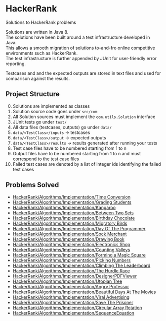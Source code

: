 # HackerRank
Solutions to HackerRank problems

Solutions are written in Java 8. <br/>
The solutions have been built around a test infrastructure developed in Java. <br/>
This allows a smooth migration of solutions to-and-fro online competitive environments such as HackerRank. <br/>
The test infrastructure is further appended by JUnit for user-friendly error reporting.<br/>

Testcases and and the expected outputs are stored in text files and used for comparison against the results.


## Project Structure

0. Solutions are implemented as classes
1. Solution source code goes under `src/com`
2. All Solution sources must implement the `com.utils.Solution` interface
3. JUnit tests go under `test/`
4. All data files (testcases, outputs) go under `data/`
5. `data/<TestClass>/inputs` -> testcases
6. `data/<TestClass>/output` -> expected outputs
7. `data/<TestClass>/results` -> results generated after running your tests
8. Test case files have to be numbered starting from 1 to n
9. Output files have to be numbered starting from 1 to n and must correspond to the test case files
10. Failed test cases are denoted by a list of integer ids identifying the failed test cases


## Problems Solved

* [HackerRank/Algorithms/Implementation/Time Conversion](https://www.hackerrank.com/challenges/time-conversion/problem)
* [HackerRank/Algorithms/Implementation/Grading Students](https://www.hackerrank.com/challenges/grading/problem)
* [HackerRank/Algorithms/Implementation/Kangaroo](https://www.hackerrank.com/challenges/kangaroo/problem)
* [HackerRank/Algorithms/Implementation/Between Two Sets](https://www.hackerrank.com/challenges/between-two-sets/problem)
* [HackerRank/Algorithms/Implementation/Birthday Chocolate](https://www.hackerrank.com/challenges/the-birthday-bar/problem)
* [HackerRank/Algorithms/Implementation/Migratory Birds](https://www.hackerrank.com/challenges/migratory-birds/problem)
* [HackerRank/Algorithms/Implementation/Day Of The Programmer](https://www.hackerrank.com/challenges/day-of-the-programmer/problem)
* [HackerRank/Algorithms/Implementation/Sock Merchant](https://www.hackerrank.com/challenges/sock-merchant/problem)
* [HackerRank/Algorithms/Implementation/Drawing Book](https://www.hackerrank.com/challenges/drawing-book/problem)
* [HackerRank/Algorithms/Implementation/Electronics Shop](https://www.hackerrank.com/challenges/electronics-shop/problem)
* [HackerRank/Algorithms/Implementation/Counting Valleys](https://www.hackerrank.com/challenges/counting-valleys/problem)
* [HackerRank/Algorithms/Implementation/Forming a Magic Square](https://www.hackerrank.com/challenges/magic-square-forming/problem)
* [HackerRank/Algorithms/Implementation/Picking Numbers](https://www.hackerrank.com/challenges/picking-numbers/problem)
* [HackerRank/Algorithms/Implementation/Climbing The Leaderboard](https://www.hackerrank.com/challenges/climbing-the-leaderboard/problem)
* [HackerRank/Algorithms/Implementation/The Hurdle Race](https://www.hackerrank.com/challenges/the-hurdle-race/problem)
* [HackerRank/Algorithms/Implementation/DesignerPDFViewer](https://www.hackerrank.com/challenges/designer-pdf-viewer/problem)
* [HackerRank/Algorithms/Implementation/Utopian Tree](https://www.hackerrank.com/challenges/utopian-tree/problem)
* [HackerRank/Algorithms/Implementation/Angry Professor](https://www.hackerrank.com/challenges/angry-professor/problem)
* [HackerRank/Algorithms/Implementation/Beautiful Days At The Movies](https://www.hackerrank.com/challenges/beautiful-days-at-the-movies/problem)
* [HackerRank/Algorithms/Implementation/Viral Advertising](https://www.hackerrank.com/challenges/strange-advertising/problem)
* [HackerRank/Algorithms/Implementation/Save The Prisoner](https://www.hackerrank.com/challenges/save-the-prisoner/problem)
* [HackerRank/Algorithms/Implementation/Circular Array Rotation](https://www.hackerrank.com/challenges/circular-array-rotation/problem)
* [HackerRank/Algorithms/Implementation/SequenceEquation](https://www.hackerrank.com/challenges/permutation-equation/problem)